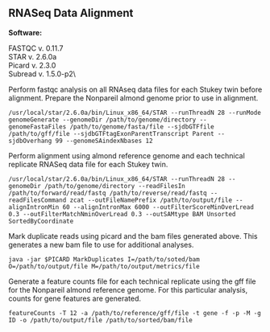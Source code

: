 ## RNASeq Data Alignment

**Software:**

FASTQC v. 0.11.7\
STAR v. 2.6.0a\
Picard v. 2.3.0\
Subread v. 1.5.0-p2\


Perform fastqc analysis on all RNAseq data files for each Stukey twin before alignment. Prepare the Nonpareil almond genome prior to use in alignment.

```/usr/local/star/2.6.0a/bin/Linux_x86_64/STAR --runThreadN 28 --runMode genomeGenerate --genomeDir /path/to/genome/directory --genomeFastaFiles /path/to/genome/fasta/file --sjdbGTFfile /path/to/gff/file --sjdbGTFtagExonParentTranscript Parent --sjdbOverhang 99 --genomeSAindexNbases 12```

Perform alignment using almond reference genome and each technical replicate RNASeq data file for each Stukey twin.

```/usr/local/star/2.6.0a/bin/Linux_x86_64/STAR --runThreadN 28 --genomeDir /path/to/genome/directory --readFilesIn /path/to/forward/read/fastq /path/to/reverse/read/fastq --readFilesCommand zcat --outFileNamePrefix /path/to/output/file --alignIntronMin 60 --alignIntronMax 6000 --outFilterScoreMinOverLread 0.3 --outFilterMatchNminOverLread 0.3 --outSAMtype BAM Unsorted SortedByCoordinate```

Mark duplicate reads using picard and the bam files generated above. This generates a new bam file to use for additional analyses.

```java -jar $PICARD MarkDuplicates I=/path/to/soted/bam O=/path/to/output/file M=/path/to/output/metrics/file```

Generate a feature counts file for each technical replicate using the gff file for the Nonpareil almond reference genome. For this particular analysis, counts for gene features are generated.

```featureCounts -T 12 -a /path/to/reference/gff/file -t gene -f -p -M -g ID -o /path/to/output/file /path/to/sorted/bam/file```
